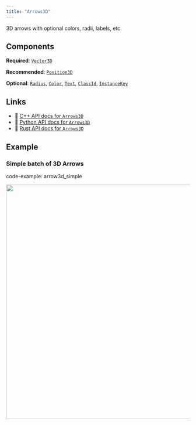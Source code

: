 ```yaml
---
title: "Arrows3D"
---
```


3D arrows with optional colors, radii, labels, etc.

## Components

**Required**: [`Vector3D`](../components/vector3d.md)

**Recommended**: [`Position3D`](../components/position3d.md)

**Optional**: [`Radius`](../components/radius.md), [`Color`](../components/color.md), [`Text`](../components/text.md), [`ClassId`](../components/class_id.md), [`InstanceKey`](../components/instance_key.md)

## Links
 * 🌊 [C++ API docs for `Arrows3D`](https://ref.rerun.io/docs/cpp/stable/structrerun_1_1archetypes_1_1Arrows3D.html)
 * 🐍 [Python API docs for `Arrows3D`](https://ref.rerun.io/docs/python/stable/common/archetypes#rerun.archetypes.Arrows3D)
 * 🦀 [Rust API docs for `Arrows3D`](https://docs.rs/rerun/latest/rerun/archetypes/struct.Arrows3D.html)

## Example

### Simple batch of 3D Arrows

code-example: arrow3d_simple

<center>
<picture>
  <source media="(max-width: 480px)" srcset="https://static.rerun.io/arrow3d_simple/55e2f794a520bbf7527d7b828b0264732146c5d0/480w.png">
  <source media="(max-width: 768px)" srcset="https://static.rerun.io/arrow3d_simple/55e2f794a520bbf7527d7b828b0264732146c5d0/768w.png">
  <source media="(max-width: 1024px)" srcset="https://static.rerun.io/arrow3d_simple/55e2f794a520bbf7527d7b828b0264732146c5d0/1024w.png">
  <source media="(max-width: 1200px)" srcset="https://static.rerun.io/arrow3d_simple/55e2f794a520bbf7527d7b828b0264732146c5d0/1200w.png">
  <img src="https://static.rerun.io/arrow3d_simple/55e2f794a520bbf7527d7b828b0264732146c5d0/full.png" width="640">
</picture>
</center>

